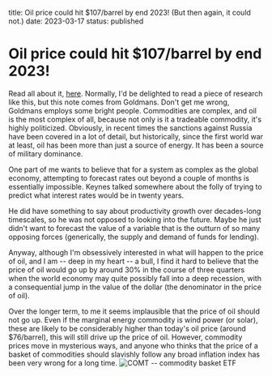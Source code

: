 title: Oil price could hit $107/barrel by end 2023! (But then again, it could not.)
date: 2023-03-17
status: published

# Oil price could hit $107/barrel by end 2023!

Read all about it, [here](https://www.goldmansachs.com/insights/pages/oil-prices-could-hit-107-by-year-end-if-opec-stands-firm.html?chl=em&plt=briefings&cid=310&plc=body).
Normally, I'd be delighted to read a piece of research like this, but this note comes from Goldmans.
Don't get me wrong, Goldmans employs some bright people.
Commodities are complex, and oil is the most complex of all, because not only is it a tradeable commodity, it's highly politicized.
Obviously, in recent times the sanctions against Russia have been covered in a lot of detail, but historically, since the first world war at least, oil has been more than just a source of energy. It has been a source of military dominance.

One part of me wants to believe that for a system as complex as the global economy, attempting to forecast rates out beyond a couple of months is essentially impossible. Keynes talked somewhere about the folly of trying to predict what interest rates would be in twenty years.

He did have something to say about productivity growth over decades-long timescales, so he was not opposed to looking into the future. 
Maybe he just didn't want to forecast the value of a variable that is the outturn of so many opposing forces (generically, the supply and demand of funds for lending). 

Anyway, although I'm obsessively interested in what will happen to the price of oil, and I am -- deep in my heart -- a bull, I find it hard to believe that the price of oil would go up by around 30% in the course of three quarters when the world economy may quite possibly fall into a deep recession, with a consequential jump in the value of the dollar (the denominator in the price of oil). 

Over the longer term,  to me it seems implausible that the price of oil should not go up. Even if the marginal energy commodity is wind power (or solar), these are likely to be considerably higher than today's oil price (around $76/barrel), this will still drive up the price of oil. However, commodity prices move in mysterious ways, and anyone who thinks that the price of a basket of commodities should slavishly follow any broad inflation index has been very wrong for a long time. 
![COMT -- commodity basket ETF](https://www.tradingview.com/x/2tzbc4oS/)




